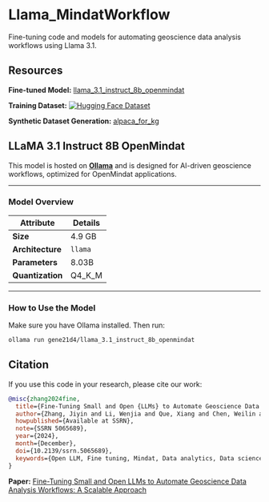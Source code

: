 # Llama_MindatWorkflow

Fine-tuning code and models for automating geoscience data analysis workflows using Llama 3.1.

## Resources

**Fine-tuned Model:** [llama_3.1_instruct_8b_openmindat](https://ollama.com/gene21d4/llama_3.1_instruct_8b_openmindat)

**Training Dataset:** [![Hugging Face Dataset](https://img.shields.io/badge/HuggingFace-Dataset-blue)](https://huggingface.co/datasets/gene21d4/test_mindat_workflow)

**Synthetic Dataset Generation:** [alpaca_for_kg](https://github.com/ChuBL/alpaca_for_kg)

## **LLaMA 3.1 Instruct 8B OpenMindat**

This model is hosted on [**Ollama**](https://ollama.com/gene21d4/llama_3.1_instruct_8b_openmindat) and is designed for AI-driven geoscience workflows, optimized for OpenMindat applications.

---

### **Model Overview**

| **Attribute**   | **Details**        |
|------------------|--------------------|
| **Size**        | 4.9 GB             |
| **Architecture**| `llama`            |
| **Parameters**  | 8.03B              |
| **Quantization**| Q4_K_M             |

---

### **How to Use the Model**

Make sure you have Ollama installed. Then run:

```bash
ollama run gene21d4/llama_3.1_instruct_8b_openmindat
```


## Citation

If you use this code in your research, please cite our work:

```bibtex
@misc{zhang2024fine,
  title={Fine-Tuning Small and Open {LLMs} to Automate Geoscience Data Analysis Workflows: A Scalable Approach},
  author={Zhang, Jiyin and Li, Wenjia and Que, Xiang and Chen, Weilin and Li, Chenhao and Ma, Xiaogang},
  howpublished={Available at SSRN},
  note={SSRN 5065689},
  year={2024},
  month={December},
  doi={10.2139/ssrn.5065689},
  keywords={Open LLM, Fine tuning, Mindat, Data analytics, Data science}
}
```

**Paper:** [Fine-Tuning Small and Open LLMs to Automate Geoscience Data Analysis Workflows: A Scalable Approach](https://doi.org/10.2139/ssrn.5065689)